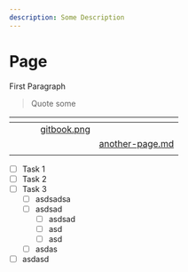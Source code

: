 ```yaml
---
description: Some Description
---
```


# Page

First Paragraph

> Quote some

<table data-view="cards"><thead><tr><th></th><th></th><th></th><th data-hidden data-card-cover data-type="files"></th><th data-hidden data-card-target data-type="content-ref"></th></tr></thead><tbody><tr><td></td><td></td><td></td><td><a href=".gitbook/assets/gitbook.png">gitbook.png</a></td><td></td></tr><tr><td></td><td></td><td></td><td></td><td><a href="another-page.md">another-page.md</a></td></tr><tr><td></td><td></td><td></td><td></td><td></td></tr></tbody></table>

* [ ] Task 1
* [ ] Task 2
* [ ] Task 3
  * [ ] asdsadsa
  * [ ] asdsad
    * [ ] asdsad
    * [ ] asd
    * [ ] asd
  * [ ] asdas
* [ ] asdasd
